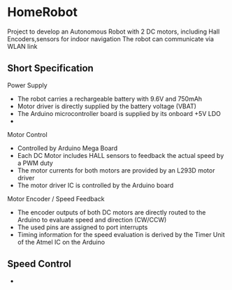 # HomeRobot
Project to develop an Autonomous Robot with 2 DC motors, including Hall Encoders,sensors for indoor navigation 
The robot can communicate via WLAN link

## Short Specification

Power Supply
- The robot carries a rechargeable battery with 9.6V and 750mAh
- Motor driver is directly supplied by the battery voltage (VBAT)
- The Arduino microcontroller board is supplied by its onboard +5V LDO
- 

Motor Control
- Controlled by Arduino Mega Board
- Each DC Motor includes HALL sensors to feedback the actual speed by a PWM duty
- The motor currents for both motors are provided by an L293D motor driver
- The motor driver IC is controlled by the Arduino board

Motor Encoder / Speed Feedback 
- The encoder outputs of both DC motors are directly routed to the Arduino to evaluate speed and direction (CW/CCW)
- The used pins are assigned to port interrupts
- Timing information for the speed evaluation is derived by the Timer Unit of the Atmel IC on the Arduino

## Speed Control
- 
